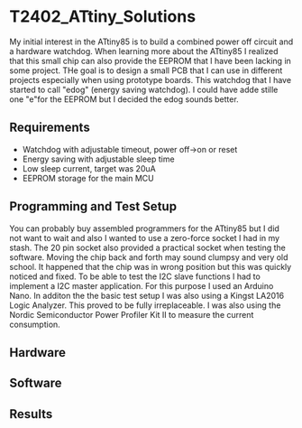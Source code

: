 # T2402_ATtiny_Solutions
My initial interest in the ATtiny85 is to build a combined power off circuit and a hardware watchdog. When learning more about the ATtiny85 I realized that this small chip can also provide the EEPROM that I have been lacking in some project. THe goal is to design a small PCB that I can use in different projects especially when using prototype boards.  This watchdog that I have started to call "edog" (energy saving watchdog). I could have adde stille one "e"for the EEPROM but I decided the edog sounds better.
## Requirements
* Watchdog with adjustable timeout, power off->on or reset
* Energy saving with adjustable sleep time
* Low sleep current, target was 20uA
* EEPROM storage for the main MCU

## Programming and Test Setup
You can probably buy assembled programmers for the ATtiny85 but I did not want to wait and also I wanted to use a zero-force socket I had in my stash. The 20 pin socket also provided a practical socket when testing the software. Moving the chip back and forth may sound clumpsy and very old school. It happened that the chip was in wrong position but this was quickly noticed and fixed. To be able to test the I2C slave functions I had to implement a I2C master application.  For this purpose I used an Arduino Nano.
In additon the the basic test setup I was also using a Kingst LA2016 Logic Analyzer. This proved to be fully 
irreplaceable. I was also using the Nordic Semiconductor Power Profiler Kit II to measure the current consumption.

## Hardware

## Software

## Results
